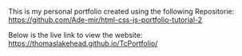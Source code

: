 This is my personal portfolio created using the following Repositorie:
https://github.com/Ade-mir/html-css-js-portfolio-tutorial-2

Below is the live link to view the website: https://thomaslakehead.github.io/TcPortfolio/
